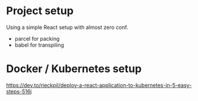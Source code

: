 # Project setup
Using a simple React setup with almost zero conf.
- parcel for packing
- babel for transpiling

# Docker / Kubernetes setup
https://dev.to/rieckpil/deploy-a-react-application-to-kubernetes-in-5-easy-steps-516j
